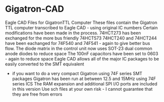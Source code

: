 # Gigatron-CAD
Eagle CAD Files for GigatronTTL Computer
These files contain the Gigatron TTL computer transcribed to Eagle CAD - using original IC numbers
Certain modifications have been made in the process.
74HCT273 has been exchanged for the more bus friendly 74HCT573
74HCT240 and 74HCT244 have been eachanged for 74F540 and 74F541  - again to give better bus flow.
The diode matrix in the control unit now uses SOT-23 dual common anode diodes to reduce space
The 100nF capacitors have been set to 0603 - again to reduce space
Eagle CAD allows all of the major IC packages to be easily converted to the SMT equivalent 
- if you want to do a very compact Gigatron using 74F series SMT packages
Gigatron has been run at between 12.5 and 15MHz using 74F series ICS
The RAM expansion and additional SPI I/O ports are included in this version
Use sch files at your own risk - I cannot guarantee that they are free from errors
